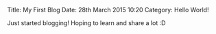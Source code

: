 Title: My First Blog
Date: 28th March 2015 10:20
Category: Hello World!

Just started blogging! Hoping to learn and share a lot :D